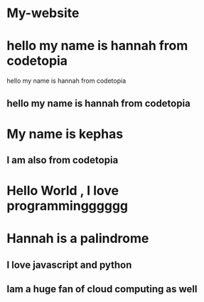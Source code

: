 # My-website

# hello my name is hannah from codetopia

hello my name is hannah from codetopia

## hello my name is hannah from codetopia

# My name is kephas 

## I am also from codetopia 



# Hello World , I love programmingggggg
# Hannah is a palindrome  

## I love javascript and python 
## Iam a huge fan of cloud computing as well 


